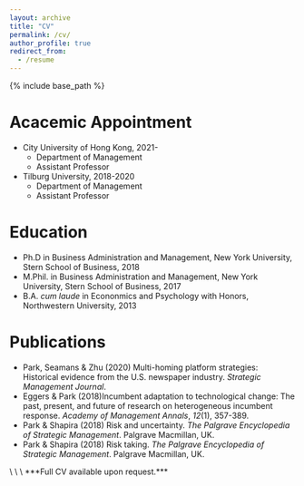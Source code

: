 ```yaml
---
layout: archive
title: "CV"
permalink: /cv/
author_profile: true
redirect_from:
  - /resume
---
```


{% include base_path %}

Acacemic Appointment
======
* City University of Hong Kong, 2021-
  * Department of Management
  * Assistant Professor
* Tilburg University, 2018-2020
  * Department of Management
  * Assistant Professor

Education
======
* Ph.D in Business Administration and Management, New York University, Stern School of Business, 2018
* M.Phil. in Business Administration and Management, New York University, Stern School of Business, 2017
* B.A. *cum laude* in Econonmics and Psychology with Honors, Northwestern University, 2013

Publications
======
* Park, Seamans & Zhu (2020) Multi-homing platform strategies: Historical evidence from the U.S. newspaper industry. *Strategic Management Journal*.
* Eggers & Park (2018)Incumbent adaptation to technological change: The past, present, and future of research on heterogeneous incumbent response. *Academy of Management Annals*, *12*(1), 357-389.
* Park & Shapira (2018) Risk and uncertainty. *The Palgrave Encyclopedia of Strategic Management*. Palgrave Macmillan, UK.
* Park & Shapira (2018) Risk taking. *The Palgrave Encyclopedia of Strategic Management*. Palgrave Macmillan, UK.
<a/>
\
\
\
***Full CV available upon request.***
